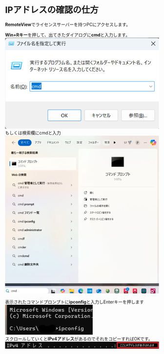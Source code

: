 # IPアドレスの確認の仕方
**RemoteView**でライセンスサーバーを持つPCにアクセスします。<br>

**Win+Rキー**を押して、出てきたダイアログに**cmd**と入力します。<br>
![cmd.png](images/cmd.png)<br>
もしくは検索欄にcmdと入力<br>
![cmd2.png](images/cmd2.png)<br>

表示されたコマンドプロンプトに**ipconfig**と入力しEnterキーを押します<br>
![ipconfig.png](images/ipconfig.png)<br>
スクロールしていくと**IPv4アドレス**があるのでそれをコピーすればOKです。<br>
![ipconfig2.png](images/ipconfig2.png)<br>